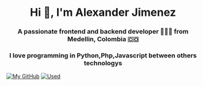 

<h1 align="center">Hi 👋, I'm Alexander Jimenez</h1>
<h3 align="center">A passionate frontend and backend developer 👨🏻‍💻 from Medellin, Colombia 🇨🇴</h3>

<p align="center">
  <h3 align="center">I love programming in Python,Php,Javascript between others technologys</h3>
</p>



[![My GitHub](https://github-readme-stats.vercel.app/api/?username=stevenhdz&count_private=false&theme=tokyonight&showicons=true)]() [![Used](https://github-readme-stats.vercel.app/api/top-langs/?username=stevenhdz&layout=compact&hide=TSQL,typescript,hack&langs_count=8&theme=tokyonight)]()

